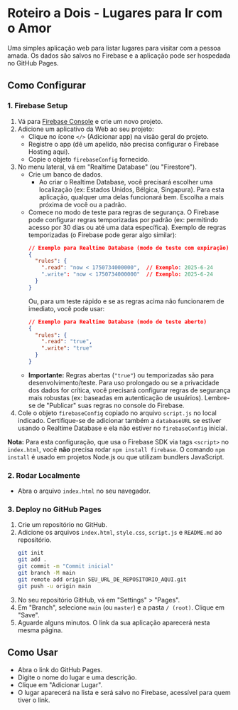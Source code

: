# Roteiro a Dois - Lugares para Ir com o Amor

Uma simples aplicação web para listar lugares para visitar com a pessoa amada.
Os dados são salvos no Firebase e a aplicação pode ser hospedada no GitHub Pages.

## Como Configurar

### 1. Firebase Setup

1.  Vá para [Firebase Console](https://console.firebase.google.com/) e crie um novo projeto.
2.  Adicione um aplicativo da Web ao seu projeto:
    *   Clique no ícone `</>` (Adicionar app) na visão geral do projeto.
    *   Registre o app (dê um apelido, não precisa configurar o Firebase Hosting aqui).
    *   Copie o objeto `firebaseConfig` fornecido.
3.  No menu lateral, vá em "Realtime Database" (ou "Firestore").
    *   Crie um banco de dados.
        *   Ao criar o Realtime Database, você precisará escolher uma localização (ex: Estados Unidos, Bélgica, Singapura). Para esta aplicação, qualquer uma delas funcionará bem. Escolha a mais próxima de você ou a padrão.
    *   Comece no modo de teste para regras de segurança. O Firebase pode configurar regras temporizadas por padrão (ex: permitindo acesso por 30 dias ou até uma data específica).
        Exemplo de regras temporizadas (o Firebase pode gerar algo similar):
        ```json
        // Exemplo para Realtime Database (modo de teste com expiração)
        {
          "rules": {
            ".read": "now < 1750734000000",  // Exemplo: 2025-6-24
            ".write": "now < 1750734000000"  // Exemplo: 2025-6-24
          }
        }
        ```
        Ou, para um teste rápido e se as regras acima não funcionarem de imediato, você pode usar:
        ```json
        // Exemplo para Realtime Database (modo de teste aberto)
        {
          "rules": {
            ".read": "true",
            ".write": "true"
          }
        }
        ```
    *   **Importante:** Regras abertas (`"true"`) ou temporizadas são para desenvolvimento/teste. Para uso prolongado ou se a privacidade dos dados for crítica, você precisará configurar regras de segurança mais robustas (ex: baseadas em autenticação de usuários). Lembre-se de "Publicar" suas regras no console do Firebase.
4.  Cole o objeto `firebaseConfig` copiado no arquivo `script.js` no local indicado. Certifique-se de adicionar também a `databaseURL` se estiver usando o Realtime Database e ela não estiver no `firebaseConfig` inicial.

**Nota:** Para esta configuração, que usa o Firebase SDK via tags `<script>` no `index.html`, você **não** precisa rodar `npm install firebase`. O comando `npm install` é usado em projetos Node.js ou que utilizam bundlers JavaScript.

### 2. Rodar Localmente

*   Abra o arquivo `index.html` no seu navegador.

### 3. Deploy no GitHub Pages

1.  Crie um repositório no GitHub.
2.  Adicione os arquivos `index.html`, `style.css`, `script.js` e `README.md` ao repositório.
    ```bash
    git init
    git add .
    git commit -m "Commit inicial"
    git branch -M main
    git remote add origin SEU_URL_DE_REPOSITORIO_AQUI.git
    git push -u origin main
    ```
3.  No seu repositório GitHub, vá em "Settings" > "Pages".
4.  Em "Branch", selecione `main` (ou `master`) e a pasta `/ (root)`. Clique em "Save".
5.  Aguarde alguns minutos. O link da sua aplicação aparecerá nesta mesma página.

## Como Usar

*   Abra o link do GitHub Pages.
*   Digite o nome do lugar e uma descrição.
*   Clique em "Adicionar Lugar".
*   O lugar aparecerá na lista e será salvo no Firebase, acessível para quem tiver o link.
